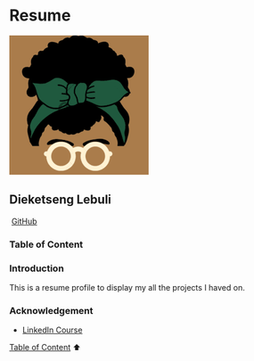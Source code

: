 # Resume
![Dee](assets/images/Logo-4kb-250x250.png)

## Dieketseng Lebuli
![]()
[GitHub](http://deecynleb.me/Resume-/)

### Table of Content


### Introduction
This is a resume profile to display my all the projects I haved on. 

### Acknowledgement 
* [LinkedIn Course](https://www.linkedin.com/learning/css-essential-training-3/project-overview-and-setup?autoplay=true&contextUrn=urn%3Ali%3AlyndaLearningPath%3A56d7aa033dd559b764b88a93)


[Table of Content](#table-of-content) :arrow_up: